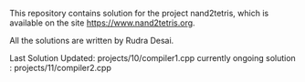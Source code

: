 This repository contains solution for the project nand2tetris,
which is available on the site https://www.nand2tetris.org.

All the solutions are written by Rudra Desai.

Last Solution Updated: projects/10/compiler1.cpp
currently ongoing solution : projects/11/compiler2.cpp

